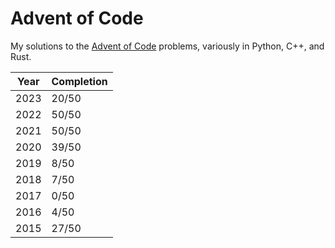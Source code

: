 # Advent of Code

My solutions to the [Advent of Code](https://adventofcode.com/) problems, variously in Python, C++, and Rust.

| Year | Completion |
|------|------------|
| 2023 | 20/50      |
| 2022 | 50/50      |
| 2021 | 50/50      |
| 2020 | 39/50      |
| 2019 |  8/50      |
| 2018 |  7/50      |
| 2017 |  0/50      |
| 2016 |  4/50      |
| 2015 | 27/50      |
